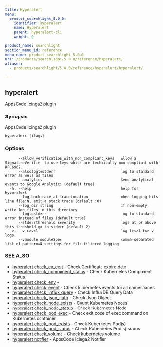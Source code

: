 ```yaml
---
title: Hyperalert
menu:
  product_searchlight_5.0.0:
    identifier: hyperalert
    name: Hyperalert
    parent: hyperalert-cli
    weight: 0

product_name: searchlight
section_menu_id: reference
menu_name: product_searchlight_5.0.0
url: /products/searchlight/5.0.0/reference/hyperalert/
aliases:
  - products/searchlight/5.0.0/reference/hyperalert/hyperalert/

---
```

## hyperalert

AppsCode Icinga2 plugin

### Synopsis

AppsCode Icinga2 plugin

```
hyperalert [flags]
```

### Options

```
      --allow_verification_with_non_compliant_keys   Allow a SignatureVerifier to use keys which are technically non-compliant with RFC6962.
      --alsologtostderr                              log to standard error as well as files
      --analytics                                    Send analytical events to Google Analytics (default true)
  -h, --help                                         help for hyperalert
      --log_backtrace_at traceLocation               when logging hits line file:N, emit a stack trace (default :0)
      --log_dir string                               If non-empty, write log files in this directory
      --logtostderr                                  log to standard error instead of files (default true)
      --stderrthreshold severity                     logs at or above this threshold go to stderr (default 2)
  -v, --v Level                                      log level for V logs
      --vmodule moduleSpec                           comma-separated list of pattern=N settings for file-filtered logging
```

### SEE ALSO

* [hyperalert check_ca_cert](/products/searchlight/5.0.0/reference/hyperalert/hyperalert_check_ca_cert)	 - Check Certificate expire date
* [hyperalert check_component_status](/products/searchlight/5.0.0/reference/hyperalert/hyperalert_check_component_status)	 - Check Kubernetes Component Status
* [hyperalert check_env](/products/searchlight/5.0.0/reference/hyperalert/hyperalert_check_env)	 - 
* [hyperalert check_event](/products/searchlight/5.0.0/reference/hyperalert/hyperalert_check_event)	 - Check kubernetes events for all namespaces
* [hyperalert check_influx_query](/products/searchlight/5.0.0/reference/hyperalert/hyperalert_check_influx_query)	 - Check InfluxDB Query Data
* [hyperalert check_json_path](/products/searchlight/5.0.0/reference/hyperalert/hyperalert_check_json_path)	 - Check Json Object
* [hyperalert check_node_exists](/products/searchlight/5.0.0/reference/hyperalert/hyperalert_check_node_exists)	 - Count Kubernetes Nodes
* [hyperalert check_node_status](/products/searchlight/5.0.0/reference/hyperalert/hyperalert_check_node_status)	 - Check Kubernetes Node
* [hyperalert check_pod_exec](/products/searchlight/5.0.0/reference/hyperalert/hyperalert_check_pod_exec)	 - Check exit code of exec command on Kubernetes container
* [hyperalert check_pod_exists](/products/searchlight/5.0.0/reference/hyperalert/hyperalert_check_pod_exists)	 - Check Kubernetes Pod(s)
* [hyperalert check_pod_status](/products/searchlight/5.0.0/reference/hyperalert/hyperalert_check_pod_status)	 - Check Kubernetes Pod(s) status
* [hyperalert check_volume](/products/searchlight/5.0.0/reference/hyperalert/hyperalert_check_volume)	 - Check kubernetes volume
* [hyperalert notifier](/products/searchlight/5.0.0/reference/hyperalert/hyperalert_notifier)	 - AppsCode Icinga2 Notifier


